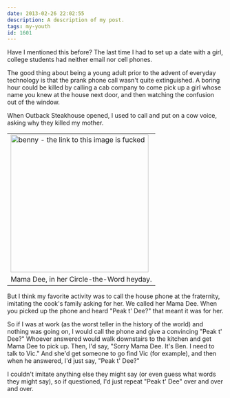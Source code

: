 ```yaml
---
date: 2013-02-26 22:02:55
description: A description of my post.
tags: my-youth
id: 1601
---
```

Have I mentioned this before? The last time I had to set up a date with a girl, college students had neither email nor cell phones.

The good thing about being a young adult prior to the advent of everyday technology is that the prank phone call wasn't quite extinguished.  A boring hour could be killed by calling a cab company to come pick up a girl whose name you knew at the house next door, and then watching the confusion out of the window.
<!--more-->
When Outback Steakhouse opened, I used to call and put on a cow voice, asking why they killed my mother.

<table class="alignright" width="340px"><tr><td><img src="http://theskinnyonbenny.com/img/mamadee.jpg" alt="benny - the link to this image is fucked" width="320px" /></td></tr><tr><td caption">Mama Dee, in her Circle-the-Word heyday.</td></tr></table>

But I think my favorite activity was to call the house phone at the fraternity, imitating the cook's family asking for her.  We called her Mama Dee.  When you picked up the phone and heard "Peak t' Dee?" that meant it was for her.

So if I was at work (as the worst teller in the history of the world) and nothing was going on, I would call the phone and give a convincing "Peak t' Dee?"  Whoever answered would walk downstairs to the kitchen and get Mama Dee to pick up.  Then, I'd say, "Sorry Mama Dee.  It's Ben.  I need to talk to Vic."  And she'd get someone to go find Vic (for example), and then when he answered, I'd just say, "Peak t' Dee?"  

I couldn't imitate anything else they might say (or even guess what words they might say), so if questioned, I'd just repeat "Peak t' Dee" over and over and over.